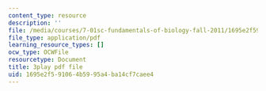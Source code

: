 ```yaml
---
content_type: resource
description: ''
file: /media/courses/7-01sc-fundamentals-of-biology-fall-2011/1695e2f591064b5995a4ba14cf7caee4_dt4sSAb-7cE.pdf
file_type: application/pdf
learning_resource_types: []
ocw_type: OCWFile
resourcetype: Document
title: 3play pdf file
uid: 1695e2f5-9106-4b59-95a4-ba14cf7caee4
---
```

